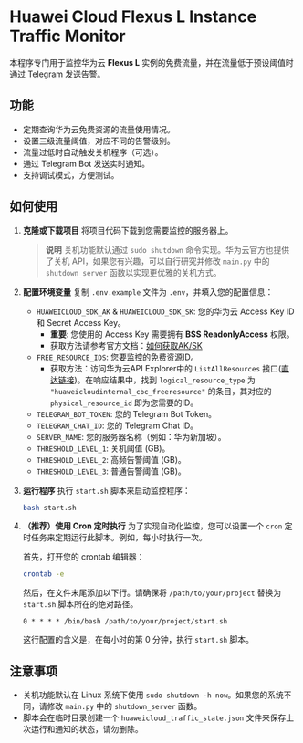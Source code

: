 # Huawei Cloud Flexus L Instance Traffic Monitor

本程序专门用于监控华为云 **Flexus L** 实例的免费流量，并在流量低于预设阈值时通过 Telegram 发送告警。

## 功能

- 定期查询华为云免费资源的流量使用情况。
- 设置三级流量阈值，对应不同的告警级别。
- 流量过低时自动触发关机程序（可选）。
- 通过 Telegram Bot 发送实时通知。
- 支持调试模式，方便测试。

## 如何使用

1.  **克隆或下载项目**
    将项目代码下载到您需要监控的服务器上。

    > **说明**
    > 关机功能默认通过 `sudo shutdown` 命令实现。华为云官方也提供了关机 API，如果您有兴趣，可以自行研究并修改 `main.py` 中的 `shutdown_server` 函数以实现更优雅的关机方式。

2.  **配置环境变量**
    复制 `.env.example` 文件为 `.env`，并填入您的配置信息：
    - `HUAWEICLOUD_SDK_AK` & `HUAWEICLOUD_SDK_SK`: 您的华为云 Access Key ID 和 Secret Access Key。
        - **重要**: 您使用的 Access Key 需要拥有 **BSS ReadonlyAccess** 权限。
        - 获取方法请参考官方文档：[如何获取AK/SK](https://support.huaweicloud.com/devg-apisign/api-sign-provide.html)
    - `FREE_RESOURCE_IDS`: 您要监控的免费资源ID。
        - 获取方法：访问华为云API Explorer中的 `ListAllResources` 接口([直达链接](https://console.huaweicloud.com/apiexplorer/#/openapi/Config/debug?api=ListAllResources))。在响应结果中，找到 `logical_resource_type` 为 `"huaweicloudinternal_cbc_freeresource"` 的条目，其对应的 `physical_resource_id` 即为您需要的ID。
    - `TELEGRAM_BOT_TOKEN`: 您的 Telegram Bot Token。
    - `TELEGRAM_CHAT_ID`: 您的 Telegram Chat ID。
    - `SERVER_NAME`: 您的服务器名称（例如：华为新加坡）。
    - `THRESHOLD_LEVEL_1`: 关机阈值 (GB)。
    - `THRESHOLD_LEVEL_2`: 高频告警阈值 (GB)。
    - `THRESHOLD_LEVEL_3`: 普通告警阈值 (GB)。

3.  **运行程序**
    执行 `start.sh` 脚本来启动监控程序：
    ```bash
    bash start.sh
    ```

4.  **（推荐）使用 Cron 定时执行**
    为了实现自动化监控，您可以设置一个 `cron` 定时任务来定期运行此脚本。例如，每小时执行一次。

    首先，打开您的 crontab 编辑器：
    ```bash
    crontab -e
    ```

    然后，在文件末尾添加以下行。请确保将 `/path/to/your/project` 替换为 `start.sh` 脚本所在的绝对路径。
    ```cron
    0 * * * * /bin/bash /path/to/your/project/start.sh
    ```
    这行配置的含义是，在每小时的第 0 分钟，执行 `start.sh` 脚本。

## 注意事项

- 关机功能默认在 Linux 系统下使用 `sudo shutdown -h now`。如果您的系统不同，请修改 `main.py` 中的 `shutdown_server` 函数。
- 脚本会在临时目录创建一个 `huaweicloud_traffic_state.json` 文件来保存上次运行和通知的状态，请勿删除。

